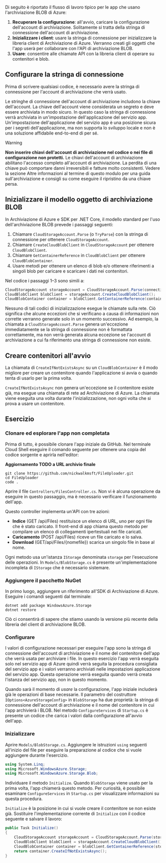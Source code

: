 Di seguito è riportato il flusso di lavoro tipico per le app che usano l'archiviazione BLOB di Azure:

1. **Recuperare la configurazione**: all'avvio, caricare la configurazione dell'account di archiviazione. Solitamente si tratta della stringa di connessione dell'account di archiviazione.
1. **Inizializzare i client**: usare la stringa di connessione per inizializzare la libreria client di Archiviazione di Azure. Verranno creati gli oggetti che l'app userà per collaborare con l'API di archiviazione BLOB.
1. **Usare**: consentire alle chiamate API con la libreria client di operare su contenitori e blob.

## <a name="configure-your-connection-string"></a>Configurare la stringa di connessione

Prima di scrivere qualsiasi codice, è necessario avere la stringa di connessione per l'account di archiviazione che verrà usato.

Le stringhe di connessione dell'account di archiviazione includono la chiave dell'account. La chiave dell'account viene considerata un segreto e deve essere archiviata in modo sicuro. In questo caso la stringa di connessione verrà archiviata in un'impostazione dell'applicazione del servizio app. Un'impostazione dell'applicazione del servizio app è una posizione sicura per i segreti dell'applicazione, ma non supporta lo sviluppo locale e non è una soluzione affidabile end-to-end di per sé.

> [!WARNING]
> **Non inserire chiavi dell'account di archiviazione nel codice o nei file di configurazione non protetti.** Le chiavi dell'account di archiviazione abilitano l'accesso completo all'account di archiviazione. La perdita di una chiave può comportare danni irreversibili e fatture molto consistenti. Vedere la sezione Altre informazioni al termine di questo modulo per una guida sull'archiviazione e consigli su come eseguire il ripristino da una chiave persa.

## <a name="initialize-the-blob-storage-object-model"></a>Inizializzare il modello oggetto di archiviazione BLOB

In Archiviazione di Azure e SDK per .NET Core, il modello standard per l'uso dell'archiviazione BLOB prevede i passaggi seguenti:

1. Chiamare `CloudStorageAccount.Parse` (o `TryParse`) con la stringa di connessione per ottenere `CloudStorageAccount`.
1. Chiamare `CreateCloudBlobClient` in `CloudStorageAccount` per ottenere `CloudBlobClient`.
1. Chiamare `GetContainerReference` in `CloudBlobClient` per ottenere `CloudBlobContainer`.
1. Usare metodi per ottenere un elenco di blob e/o ottenere riferimenti a singoli blob per caricare e scaricare i dati nei contenitori.

Nel codice i passaggi 1&ndash;3 sono simili a:

```csharp
CloudStorageAccount storageAccount = CloudStorageAccount.Parse(connectionString); // or TryParse()
CloudBlobClient blobClient = storageAccount.CreateCloudBlobClient();
CloudBlobContainer container = blobClient.GetContainerReference(containerName);
```

Nessuno di tali codici di inizializzazione esegue le chiamate sulla rete. Ciò significa che alcune eccezioni che si verificano a causa di informazioni non corrette verranno generate solo in un momento successivo. Ad esempio, la chiamata a `CloudStorageAccount.Parse` genera un'eccezione immediatamente se la stringa di connessione non è formattata correttamente, ma non verrà generata alcuna eccezione se l'account di archiviazione a cui fa riferimento una stringa di connessione non esiste.

## <a name="create-containers-at-startup"></a>Creare contenitori all'avvio

La chiamata di `CreateIfNotExistsAsync` su un `CloudBlobContainer` è il modo migliore per creare un contenitore quando l'applicazione si avvia o quando tenta di usarlo per la prima volta.

`CreateIfNotExistsAsync` non genera un'eccezione se il contenitore esiste già, ma esegue una chiamata di rete ad Archiviazione di Azure. La chiamata viene eseguita una volta durante l'inizializzazione, non ogni volta che si prova a usare un contenitore.

## <a name="exercise"></a>Esercizio

### <a name="clone-and-explore-the-unfinished-app"></a>Clonare ed esplorare l'app non completata

Prima di tutto, è possibile clonare l'app iniziale da GitHub. Nel terminale Cloud Shell eseguire il comando seguente per ottenere una copia del codice sorgente e aprirla nell'editor:

**Aggiornamento TODO a URL archivio finale**

```console
git clone https://github.com/nickwalkmsft/FileUploader.git
cd FileUploader
code .
```

Aprire il file `Controllers/FilesController.cs`. Non vi è alcuna operazione da eseguire in questo passaggio, ma è necessario verificare il funzionamento dell'app.

Questo controller implementa un'API con tre azioni:

* **Indice** (GET /api/Files) restituisce un elenco di URL, uno per ogni file che è stato caricato. Il front-end di app chiama questo metodo per compilare un elenco di collegamenti ipertestuali nei file caricati.
* **Caricamento** (POST /api/Files) riceve un file caricato e lo salva.
* **Download** (GET/api/Files/{nomefile}) scarica un singolo file in base al nome.

Ogni metodo usa un'istanza `IStorage` denominata `storage` per l'esecuzione delle operazioni. In `Models/BlobStorage.cs` è presente un'implementazione incompleta di `IStorage` che è necessario sistemare.

### <a name="add-the-nuget-package"></a>Aggiungere il pacchetto NuGet

In primo luogo, aggiungere un riferimento all'SDK di Archiviazione di Azure. Eseguire i comandi seguenti dal terminale:

```console
dotnet add package WindowsAzure.Storage
dotnet restore
```

Ciò ci consentirà di sapere che stiamo usando la versione più recente della libreria del client di archiviazione BLOB.

### <a name="configure"></a>Configurare

I valori di configurazione necessari per eseguire l'app sono la stringa di connessione dell'account di archiviazione e il nome del contenitore dell'app che verrà usata per archiviare i file. In questo esercizio l'app verrà eseguita solo nel servizio app di Azure quindi verrà seguita la procedura consigliata del servizio app e i valori verranno archiviati nelle impostazioni applicazione del servizio app. Questa operazione verrà eseguita quando verrà creata l'istanza del servizio app, non in questo momento.

Quando sarà il momento di *usare* la configurazione, l'app iniziale includerà già le operazioni di base necessarie. Il parametro del costruttore `IOptions<AzureStorageConfig>` in `BlobStorage` ha due proprietà: la stringa di connessione dell'account di archiviazione e il nome del contenitore in cui l'app archivierà i BLOB. Nel metodo `ConfigureServices` di `Startup.cs` è presente un codice che carica i valori dalla configurazione all'avvio dell'app.

### <a name="initialize"></a>Inizializzare

Aprire `Models/BlobStorage.cs`. Aggiungere le istruzioni `using` seguenti all'inizio del file per eseguire la preparazione al codice che si vuole aggiungere durante l'esercizio.

```csharp
using System.Linq;
using Microsoft.WindowsAzure.Storage;
using Microsoft.WindowsAzure.Storage.Blob;
```

Individuare il metodo `Initialize`. Quando `BlobStorage` viene usato per la prima volta, l'app chiamerà questo metodo. Per curiosità, è possibile esaminare `ConfigureServices` in `Startup.cs` per visualizzare informazioni su questa procedura.

`Initialize` è la posizione in cui si vuole creare il contenitore se non esiste già. Sostituire l'implementazione corrente di `Initialize` con il codice seguente e salvare il lavoro:

```csharp
public Task Initialize()
{
    CloudStorageAccount storageAccount = CloudStorageAccount.Parse(storageConfig.ConnectionString);
    CloudBlobClient blobClient = storageAccount.CreateCloudBlobClient();
    CloudBlobContainer container = blobClient.GetContainerReference(storageConfig.FileContainerName);
    return container.CreateIfNotExistsAsync();
}
```
